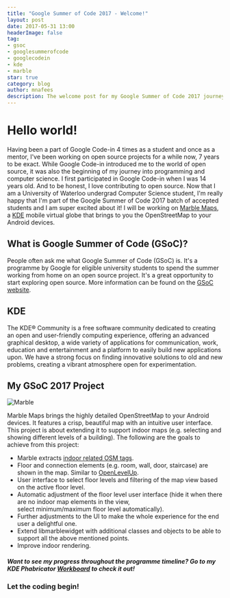 ```yaml
---
title: "Google Summer of Code 2017 - Welcome!"
layout: post
date: 2017-05-31 13:00
headerImage: false
tag:
- gsoc
- googlesummerofcode
- googlecodein
- kde
- marble
star: true
category: blog
author: mnafees
description: The welcome post for my Google Summer of Code 2017 journey
---
```


# Hello world!

Having been a part of Google Code-in 4 times as a student and once as a mentor, I've been working on open source projects for a while now, 7 years to be exact. While Google Code-in introduced me to the world of open source, it was also the beginning of my journey into programming and computer science. I first participated in Google Code-in when I was 14 years old. And to be honest, I love contributing to open source. Now that I am a University of Waterloo undergrad Computer Science student, I'm really happy that I'm part of the Google Summer of Code 2017 batch of accepted students and I am super excited about it! I will be working on [Marble Maps](https://play.google.com/store/apps/details?id=org.kde.marble.maps&utm_source=global_co&utm_medium=prtnr&utm_content=Mar2515&utm_campaign=PartBadge&pcampaignid=MKT-Other-global-all-co-prtnr-py-PartBadge-Mar2515-1), a [KDE](https://kde.org) mobile virtual globe that brings to you the OpenStreetMap to your Android devices.   

## What is Google Summer of Code (GSoC)?

People often ask me what Google Summer of Code (GSoC) is. It's a programme by Google for eligible university students to spend the summer working from home on an open source project. It's a great opportunity to start exploring open source. More information can be found on the [GSoC website](https://summerofcode.withgoogle.com/about/).

## KDE

The KDE® Community is a free software community dedicated to creating an open and user-friendly computing experience, offering an advanced graphical desktop, a wide variety of applications for communication, work, education and entertainment and a platform to easily build new applications upon. We have a strong focus on finding innovative solutions to old and new problems, creating a vibrant atmosphere open for experimentation.

## My GSoC 2017 Project

![Marble][1]

Marble Maps brings the highly detailed OpenStreetMap to your Android devices. It features a crisp, beautiful map with an intuitive user interface. This project is about extending it to support indoor maps (e.g. selecting and showing different levels of a building). The following are the goals to achieve from this project:
* Marble extracts [indoor related OSM tags](https://wiki.openstreetmap.org/wiki/Simple_Indoor_Tagging).
* Floor and connection elements (e.g. room, wall, door, staircase) are shown in the map. Similar to [OpenLevelUp](http://openlevelup.net/?lat=42.80043008955188&lon=-1.6367550194263458&zoom=19&tiles=0&level=0&transcend=1&unrendered=0&buildings=0&photos=0&notes=0).
* User interface to select floor levels and filtering of the map view based on the active floor level.
* Automatic adjustment of the floor level user interface (hide it when there are no indoor map elements in the view,  
   select minimum/maximum floor level automatically).
* Further adjustments to the UI to make the whole experience for the end user a delightful one.
* Extend libmarblewidget with additional classes and objects to be able to support all the above mentioned points.
* Improve indoor rendering.

##### Want to see my progress throughout the programme timeline? Go to my KDE Phabricator [Workboard](https://phabricator.kde.org/project/view/234/) to check it out!

### Let the coding begin!

[1]: https://marble.kde.org/img/marble-logo.png
